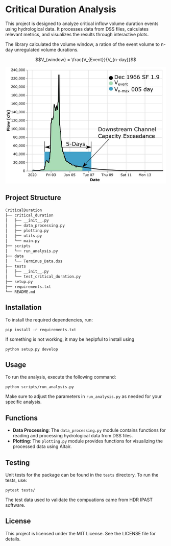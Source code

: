 # Critical Duration Analysis

This project is designed to analyze critical inflow volume duration events using hydrological data. It processes data from DSS files, calculates relevant metrics, and visualizes the results through interactive plots.

The library calculated the volume window, a ration of the event volume to n-day unregulated volume durations.

```math
V_{window} = \frac{V_{Event}}{V_{n-day}}
```

![method diagram](images/Volume_window_Diagram.png)

## Project Structure

```
CriticalDuration
├── critical_duration
│   ├── __init__.py
│   ├── data_processing.py
│   ├── plotting.py
│   ├── utils.py
│   └── main.py
├── scripts
│   └── run_analysis.py
├── data
│   └── Terminus_Data.dss
├── tests
│   ├── __init__.py
│   └── test_critical_duration.py
├── setup.py
├── requirements.txt
└── README.md
```

## Installation

To install the required dependencies, run:

```
pip install -r requirements.txt
```

If something is not working, it may be heplpful to install using

```
python setup.py develop
```

## Usage

To run the analysis, execute the following command:

```
python scripts/run_analysis.py
```

Make sure to adjust the parameters in `run_analysis.py` as needed for your specific analysis.

## Functions

- **Data Processing**: The `data_processing.py` module contains functions for reading and processing hydrological data from DSS files.
- **Plotting**: The `plotting.py` module provides functions for visualizing the processed data using Altair.


## Testing

Unit tests for the package can be found in the `tests` directory. To run the tests, use:

```
pytest tests/
```

The test data used to validate the compuations came from HDR IPAST software.

## License

This project is licensed under the MIT License. See the LICENSE file for details.

